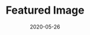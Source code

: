 ---
title: Featured Image
description: Post with featured image.
toc: true
authors:
  - herrisen
tags:
  - image
categories:
  - themes
series:
  - Themes Guide
date: '2020-05-26'
lastmod: '2020-05-26'
featuredImage: images/left.jpg
draft: false
---